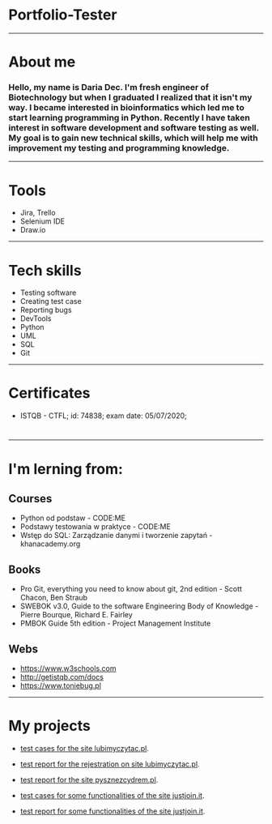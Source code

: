 # Portfolio-Tester
__________________
# About me

### Hello, my name is Daria Dec. I'm fresh engineer of Biotechnology but when I graduated I realized that it isn't my way. I became interested in bioinformatics which led me to start learning programming in Python. Recently I have taken interest in software development and software testing as well. My goal is to gain new technical skills, which will help me with improvement my testing and programming knowledge.
__________________
# Tools
- Jira, Trello
- Selenium IDE
- Draw.io
__________________
# Tech skills
- Testing software
- Creating test case
- Reporting bugs
- DevTools
- Python 
- UML
- SQL 
- Git
__________________
# Certificates
- ISTQB - CTFL; id: 74838; exam date: 05/07/2020; 
#
#
__________________
# I'm lerning from:
## Courses
- Python od podstaw - CODE:ME
- Podstawy testowania w praktyce - CODE:ME
- Wstęp do SQL: Zarządzanie danymi i tworzenie zapytań - khanacademy.org

## Books
- Pro Git, everything you need to know about git, 2nd edition - Scott Chacon, Ben Straub
- SWEBOK v3.0, Guide to the software Engineering Body of Knowledge - Pierre Bourque, Richard E. Fairley
- PMBOK Guide 5th edition - Project Management Institute

## Webs
- https://www.w3schools.com
- http://getistqb.com/docs
- https://www.toniebug.pl
__________________

# My projects
- [test cases for the site lubimyczytac.pl](https://drive.google.com/file/d/1NL2enwhddSVhMwqZzsqQ9EYtUsB3ZbwL/view?usp=sharing).
- [test report for the rejestration on site lubimyczytac.pl](https://drive.google.com/file/d/1NLAkNOwWsTPSgoD8CJqD7V-B3FWC-rz3/view?usp=sharing).

- [test report for the site pysznezcydrem.pl](https://drive.google.com/file/d/13DgS_AGkTKV1y3sdYMBDs_zK7tre_1_N/view?usp=sharing).

- [test cases for some functionalities of the site justjoin.it](https://drive.google.com/file/d/1GgWETCtI7Db2U9x6qK5EZkV0PYy1waG-/view?usp=sharing).
- [test report for some functionalities of the site justjoin.it](https://drive.google.com/file/d/13XSWgNe5grX3u6-N7YFBKINrgdyMMHeJ/view?usp=sharing).
